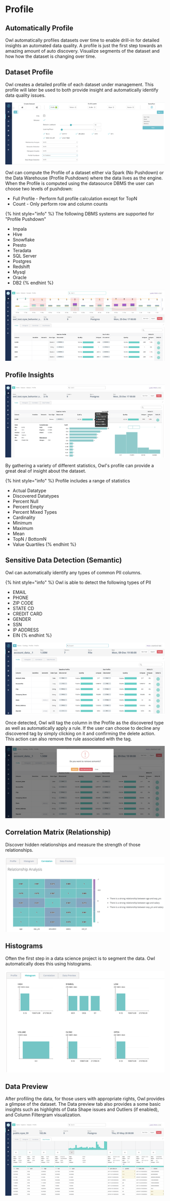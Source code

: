 # Profile

## Automatically Profile

Owl automatically profiles datasets over time to enable drill-in for detailed insights an automated data quality. A profile is just the first step towards an amazing amount of auto discovery. Visualize segments of the dataset and how how the dataset is changing over time.

## Dataset Profile

Owl creates a detailed profile of each dataset under management. This profile will later be used to both provide insight and automatically identify data quality issues.

![](../../.gitbook/assets/screen-shot-2020-07-08-at-12.45.19-am.png)

Owl can compute the Profile of a dataset either via Spark (No Pushdown) or the Data Warehouse (Profile Pushdown) where the data lives as the engine. When the Profile is computed using the datasource DBMS the user can choose two levels of pushdown: 

* Full Profile - Perform full profile calculation except for TopN 
* Count - Only perform row and column counts

{% hint style="info" %}
The following DBMS systems are supported for "Profile Pushdown"

* Impala 
* Hive 
* Snowflake 
* Presto 
* Teradata 
* SQL Server 
* Postgres 
* Redshift 
* Mysql 
* Oracle 
* DB2 
{% endhint %}

![](../../.gitbook/assets/screen-shot-2020-05-07-at-7.28.25-pm.png)

## Profile Insights

![](../../.gitbook/assets/screen-shot-2020-05-07-at-7.33.16-pm.png)

By gathering a variety of different statistics, Owl's profile can provide a great deal of insight about the dataset.  

{% hint style="info" %}
Profile includes a range of statistics

* Actual Datatype
* Discovered Datatypes
* Percent Null
* Percent Empty
* Percent Mixed Types
* Cardinality
* Minimum
* Maximum
* Mean
* TopN / BottomN
* Value Quartiles
{% endhint %}

## Sensitive Data Detection (Semantic)

Owl can automatically identify any types of common PII columns. 

{% hint style="info" %}
Owl is able to detect the following types of PII

* EMAIL
* PHONE
* ZIP CODE
* STATE CD
* CREDIT CARD
* GENDER
* SSN
* IP ADDRESS
* EIN
{% endhint %}

![](../../.gitbook/assets/screen-shot-2020-07-08-at-12.37.10-am.png)

Once detected, Owl will tag the column in the Profile as the discovered type as well as automatically apply a rule. If the user can choose to decline any discovered tag by simply clicking on it and confirming the delete action. This action can also remove the rule associated with the tag.

![](../../.gitbook/assets/screen-shot-2020-07-08-at-12.39.13-am.png)

## Correlation Matrix (Relationship)

Discover hidden relationships and measure the strength of those relationships.

![](../../.gitbook/assets/owl-relationships.png)

## Histograms

Often the first step in a data science project is to segment the data. Owl automatically does this using histograms.

![](../../.gitbook/assets/owl-histogram.png)

## Data Preview

After profiling the data, for those users with appropriate rights, Owl provides a glimpse of the dataset. The Data preview tab also provides a some basic insights such as highlights of Data Shape issues and Outliers (if enabled), and Column Filtergram visualization.

![](../../.gitbook/assets/screen-shot-2020-05-07-at-7.57.29-pm.png)

